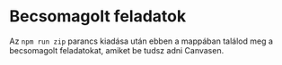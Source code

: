 # Becsomagolt feladatok

Az `npm run zip` parancs kiadása után ebben a mappában találod meg a becsomagolt feladatokat, amiket be tudsz adni Canvasen.
